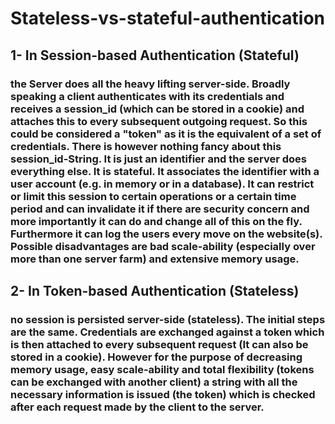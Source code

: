 # Stateless-vs-stateful-authentication


## 1- In Session-based Authentication (Stateful)

### the Server does all the heavy lifting server-side. Broadly speaking a client authenticates with its credentials and receives a session_id (which can be stored in a cookie) and attaches this to every subsequent outgoing request. So this could be considered a "token" as it is the equivalent of a set of credentials. There is however nothing fancy about this session_id-String. It is just an identifier and the server does everything else. It is stateful. It associates the identifier with a user account (e.g. in memory or in a database). It can restrict or limit this session to certain operations or a certain time period and can invalidate it if there are security concern and more importantly it can do and change all of this on the fly. Furthermore it can log the users every move on the website(s). Possible disadvantages are bad scale-ability (especially over more than one server farm) and extensive memory usage.


## 2- In Token-based Authentication (Stateless)
### no session is persisted server-side (stateless). The initial steps are the same. Credentials are exchanged against a token which is then attached to every subsequent request (It can also be stored in a cookie). However for the purpose of decreasing memory usage, easy scale-ability and total flexibility (tokens can be exchanged with another client) a string with all the necessary information is issued (the token) which is checked after each request made by the client to the server.

